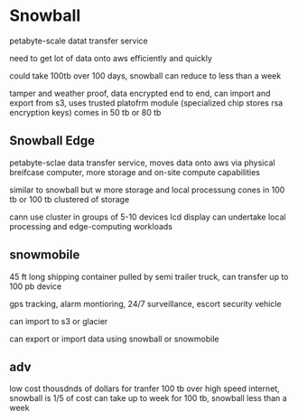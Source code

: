 # Snowball

petabyte-scale datat transfer service

need to get lot of data onto aws efficiently and quickly

could take 100tb over 100 days, snowball can reduce to less than a week

tamper and weather proof, data encrypted end to end, can import and export from s3, uses trusted platofrm module (specialized chip stores rsa encryption keys)
comes in 50 tb or 80 tb

## Snowball Edge

petabyte-sclae data transfer service, moves data onto aws via physical breifcase computer, more storage and on-site compute capabilities

similar to snowball but w more storage and local processung
cones in 100 tb or 100 tb clustered of storage

cann use cluster in groups of 5-10 devices
lcd display
can undertake local processing and edge-computing workloads

## snowmobile

45 ft long shipping container pulled by semi trailer truck, can transfer up to 100 pb device

gps tracking, alarm montioring, 24/7 surveillance, escort security vehicle

can import to s3 or glacier

can export or import data using snowball or snowmobile

## adv 
low cost thousdnds of dollars for tranfer 100 tb over high speed internet, snowball is 1/5 of cost
can take up to week for 100 tb, snowball less than a week

